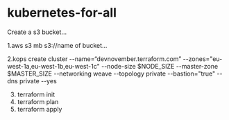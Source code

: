 # kubernetes-for-all

Create a s3 bucket...

1.aws s3 mb s3://name of bucket...

2.kops create cluster  --name=“devnovember.terraform.com” --zones="eu-west-1a,eu-west-1b,eu-west-1c" --node-size $NODE_SIZE --master-zone $MASTER_SIZE      --networking weave --topology private --bastion="true"  --dns private  --yes

3. terraform init 
4. terraform plan
5. terraform apply

